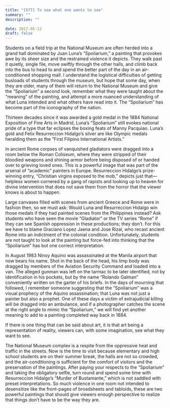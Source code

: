 ```yaml
---
title: "[577] To see what one wants to see"
summary: ""
description: ""

date: 2017-05-12
draft: false
---
```


Students on a field trip at the National Museum are often herded into a grand hall dominated by Juan Luna’s “Spoliarium,” a painting that provokes awe by its sheer size and the restrained violence it depicts. They walk past it quietly, single file, move swiftly through the other halls, and climb back into the bus to head to and spend the better part of the day in an air-conditioned shopping mall. I understand the logistical difficulties of getting busloads of students through the museum, but hope that some day, when they are older, many of them will return to the National Museum and give the “Spoliarium” a second look, remember what they were taught about the “meaning” of the painting, and attempt a more nuanced understanding of what Luna intended and what others have read into it. The “Spoliarium” has become part of the iconography of the nation.

Thirteen decades since it was awarded a gold medal in the 1884 National Exposition of Fine Arts in Madrid, Luna’s “Spoliarium” still evokes national pride of a type that far eclipses the boxing feats of Manny Pacquiao. Luna’s gold and Felix Resurreccion Hidalgo’s silver are like Olympic medals heralding them as the “First Filipino International Artists.”

In ancient Rome corpses of vanquished gladiators were dragged into a room below the Roman Coliseum, where they were stripped of their bloodied weapons and shining armor before being disposed of or handed over to grieving loved ones. This is a powerful image that was part of the arsenal of “academic” painters in Europe. Resurreccion Hidalgo’s prize-winning entry, “Christian virgins exposed to the mob,” depicts just that—helpless women cornered by a gang of rapists and looking up to heaven for divine intervention that does not save them from the horror that the viewer knows is about to happen.

Large canvases filled with scenes from ancient Greece and Rome were in fashion then, so we must ask: Would Luna and Resurreccion Hidalgo win those medals if they had painted scenes from the Philippines instead? Ask students who have seen the movie “Gladiator” or the TV series “Rome” if they can see Spanish oppression in these productions; they don’t. For this we have to blame Graciano Lopez Jaena and Jose Rizal, who recast ancient Rome into an indictment of the colonial condition. Unfortunately, students are not taught to look at the painting but force-fed into thinking that the “Spoliarium” has but one correct interpretation.

In August 1983 Ninoy Aquino was assassinated at the Manila airport that now bears his name. Shot in the back of the head, his limp body was dragged by members of the Aviation Security Command and loaded into a van. The alleged gunman was left on the tarmac to be later identified, not by identification in his pockets, but by the name “Rolando Galman” conveniently written on the garter of his briefs. In the days of mourning that followed, I remember someone suggesting that the “Spoliarium” was a visual prophecy of the Aquino assassination; that Luna was not just a painter but also a prophet. One of these days a victim of extrajudicial killing will be dragged into an ambulance, and if a photographer catches the scene at the right angle to mimic the “Spoliarium,” we will find yet another meaning to add to a painting completed way back in 1884.

If there is one thing that can be said about art, it is that art being a representation of reality, viewers can, with some imagination, see what they want to see.

The National Museum complex is a respite from the oppressive heat and traffic in the streets. Now is the time to visit because elementary and high school students are on their summer break, the halls are not so crowded, and the air-conditioning is sufficient for the comfort of visitors and the preservation of the paintings. After paying your respects to the “Spoliarium” and taking the obligatory selfie, turn round and spend some time with Resurreccion Hidalgo’s “Murder of Bustamante,” which is not saddled with preset interpretations. So much violence in one room not intended to desensitize like the front-pages of broadsheets and tabloids, these are two powerful paintings that should give viewers enough perspective to realize that things don’t have to be the way they are.
